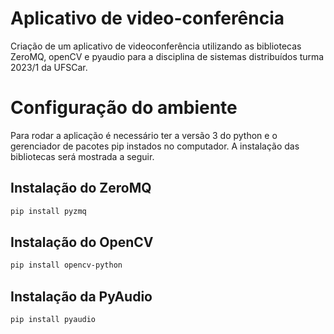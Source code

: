 # Aplicativo de video-conferência
Criação de um aplicativo de videoconferência utilizando as bibliotecas ZeroMQ, openCV e pyaudio para a disciplina de sistemas distribuídos turma 2023/1 da UFSCar.

# Configuração do ambiente
Para rodar a aplicação é necessário ter a versão 3 do python e o gerenciador de pacotes pip instados no computador. A instalação das bibliotecas será mostrada a seguir.

## Instalação do ZeroMQ
```bash
pip install pyzmq
```
## Instalação do OpenCV
```bash
pip install opencv-python
```


## Instalação da PyAudio
```bash
pip install pyaudio
```
